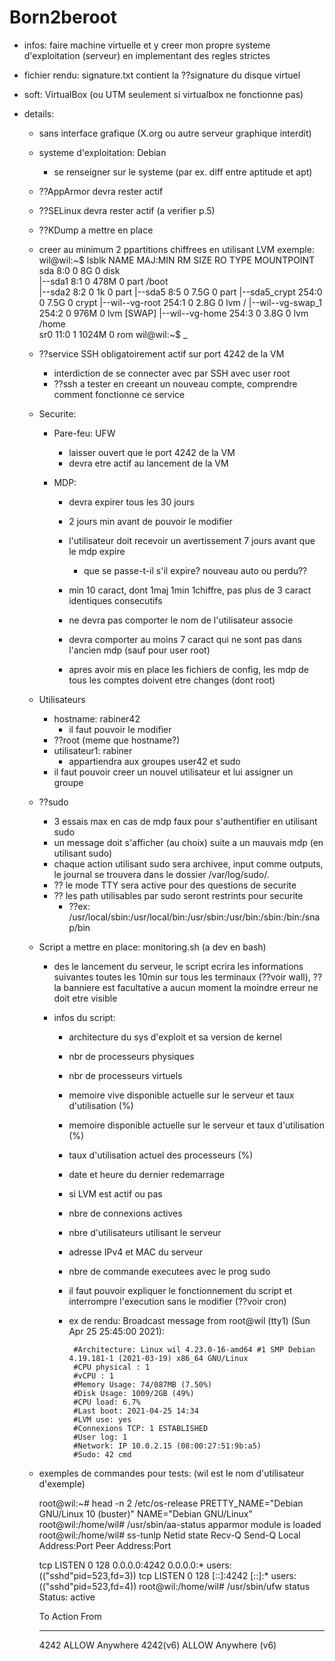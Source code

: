 # Born2beroot

- infos: 
    faire machine virtuelle et y creer mon propre systeme d'exploitation (serveur) en implementant des
    regles strictes

- fichier rendu:
    signature.txt
        contient la ??signature du disque virtuel

- soft:
    VirtualBox (ou UTM seulement si virtualbox ne fonctionne pas)

- details:
    - sans interface grafique (X.org ou autre serveur graphique interdit)

    - systeme d'exploitation: Debian
        - se renseigner sur le systeme (par ex. diff entre aptitude et apt)

    - ??AppArmor devra rester actif

    - ??SELinux devra rester actif (a verifier p.5)
    
    - ??KDump a mettre en place 

    - creer au minimum 2 ppartitions chiffrees en utilisant LVM
        exemple:
                wil@wil:~$ lsblk
                NAME                         MAJ:MIN RM  SIZE    RO  TYPE    MOUNTPOINT
                sda                            8:0   0   8G      0   disk    
                |--sda1                        8:1   0   478M    0   part    /boot   
                |--sda2                        8:2   0   1k      0   part
                |--sda5                        8:5   0   7.5G    0   part
                    |--sda5_crypt             254:0  0   7.5G    0   crypt
                        |--wil--vg-root       254:1  0   2.8G    0   lvm     /
                        |--wil--vg-swap_1     254:2  0   976M    0   lvm     [SWAP]
                        |--wil--vg-home       254:3  0   3.8G    0   lvm     /home  
                sr0                            11:0  1   1024M   0   rom
                wil@wil:~$ _

    - ??service SSH obligatoirement actif sur port 4242 de la VM
        - interdiction de se connecter avec par SSH avec user root
        - ??ssh a tester en creeant un nouveau compte, comprendre comment fonctionne ce service

    - Securite:
        - Pare-feu: UFW
            - laisser ouvert que le port 4242 de la VM
            - devra etre actif au lancement de la VM

        - MDP:
            - devra expirer tous les 30 jours
            - 2 jours min avant de pouvoir le modifier
            - l'utilisateur doit recevoir un avertissement 7 jours avant que le mdp expire
                - que se passe-t-il s'il expire? nouveau auto ou perdu??
            - min 10 caract, dont 1maj 1min 1chiffre, pas plus de 3 caract identiques consecutifs
            - ne devra pas comporter le nom de l'utilisateur associe
            - devra comporter au moins 7 caract qui ne sont pas dans l'ancien mdp (sauf pour user root)

            - apres avoir mis en place les fichiers de config, les mdp de tous les comptes
              doivent etre changes (dont root)

    - Utilisateurs
        - hostname: rabiner42
            - il faut pouvoir le modifier
        - ??root (meme que hostname?)
        - utilisateur1: rabiner
            - appartiendra aux groupes user42 et sudo
        - il faut pouvoir creer un nouvel utilisateur et lui assigner un groupe

    - ??sudo
        - 3 essais max en cas de mdp faux pour s'authentifier en utilisant sudo
        - un message doit s'afficher (au choix) suite a un mauvais mdp (en utilisant sudo)
        - chaque action utilisant sudo sera archivee, input comme outputs,
          le journal se trouvera dans le dossier /var/log/sudo/.
        - ?? le mode TTY sera active pour des questions de securite
        - ?? les path utilisables par sudo seront restrints pour securite
            - ??ex: /usr/local/sbin:/usr/local/bin:/usr/sbin:/usr/bin:/sbin:/bin:/snap/bin

    - Script a mettre en place: monitoring.sh (a dev en bash)
        - des le lancement du serveur, le script ecrira les informations suivantes
          toutes les 10min sur tous les terminaux (??voir wall), ??la banniere est facultative
          a aucun moment la moindre erreur ne doit etre visible
        
        - infos du script:
            - architecture du sys d'exploit et sa version de kernel
            - nbr de processeurs physiques
            - nbr de processeurs virtuels
            - memoire vive disponible actuelle sur le serveur et taux d'utilisation (%)
            - memoire disponible actuelle sur le serveur et taux d'utilisation (%)
            - taux d'utilisation actuel des processeurs (%)
            - date et heure du dernier redemarrage
            - si LVM est actif ou pas
            - nbre de connexions actives
            - nbre d'utilisateurs utilisant le serveur
            - adresse IPv4 et MAC du serveur
            - nbre de commande executees avec le prog sudo

            - il faut pouvoir expliquer le fonctionnement du script et interrompre l'execution 
              sans le modifier (??voir cron)

            - ex de rendu:
                Broadcast message from root@wil (tty1) (Sun Apr 25 25:45:00 2021):

                   #Architecture: Linux wil 4.23.0-16-amd64 #1 SMP Debian 4.19.181-1 (2021-03-19) x86_64 GNU/Linux
                   #CPU physical : 1
                   #vCPU : 1
                   #Memory Usage: 74/087MB (7.50%)
                   #Disk Usage: 1009/2GB (49%)
                   #CPU load: 6.7%
                   #Last boot: 2021-04-25 14:34
                   #LVM use: yes
                   #Connexions TCP: 1 ESTABLISHED
                   #User log: 1
                   #Network: IP 10.0.2.15 (08:00:27:51:9b:a5)
                   #Sudo: 42 cmd


    - exemples de commandes pour tests: (wil est le nom d'utilisateur d'exemple)

        root@wil:~# head -n 2 /etc/os-release
        PRETTY_NAME="Debian GNU/Linux 10 (buster)"
        NAME="Debian GNU/Linux"
        root@wil:/home/wil# /usr/sbin/aa-status
        apparmor module is loaded
        root@wil:/home/wil# ss-tunlp
        Netid   state   Recv-Q Send-Q Local Address:Port   Peer Address:Port

        tcp     LISTEN  0       128         0.0.0.0:4242        0.0.0.0:*       users:(("sshd"pid=523,fd=3))
        tcp     LISTEN  0       128            [::]:4242           [::]:*       users:(("sshd"pid=523,fd=4))
        root@wil:/home/wil#  /usr/sbin/ufw status
        Status: active

        To                  Action      From
        --                  ------      ----
        4242                ALLOW       Anywhere
        4242(v6)            ALLOW       Anywhere (v6)
